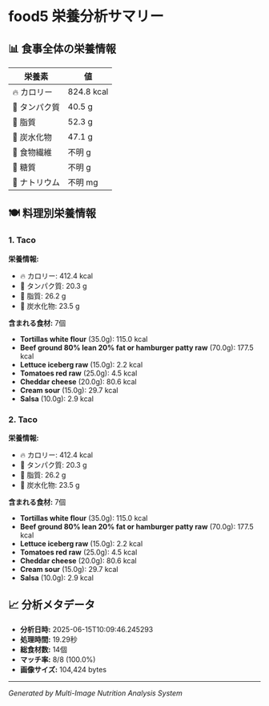 # food5 栄養分析サマリー

## 📊 食事全体の栄養情報

| 栄養素 | 値 |
|--------|-----|
| 🔥 カロリー | 824.8 kcal |
| 🥩 タンパク質 | 40.5 g |
| 🧈 脂質 | 52.3 g |
| 🍞 炭水化物 | 47.1 g |
| 🌾 食物繊維 | 不明 g |
| 🍯 糖質 | 不明 g |
| 🧂 ナトリウム | 不明 mg |

## 🍽️ 料理別栄養情報

### 1. Taco

**栄養情報:**
- 🔥 カロリー: 412.4 kcal
- 🥩 タンパク質: 20.3 g
- 🧈 脂質: 26.2 g
- 🍞 炭水化物: 23.5 g

**含まれる食材:** 7個

- **Tortillas white flour** (35.0g): 115.0 kcal
- **Beef ground 80% lean 20% fat or hamburger patty raw** (70.0g): 177.5 kcal
- **Lettuce iceberg raw** (15.0g): 2.2 kcal
- **Tomatoes red raw** (25.0g): 4.5 kcal
- **Cheddar cheese** (20.0g): 80.6 kcal
- **Cream sour** (15.0g): 29.7 kcal
- **Salsa** (10.0g): 2.9 kcal

### 2. Taco

**栄養情報:**
- 🔥 カロリー: 412.4 kcal
- 🥩 タンパク質: 20.3 g
- 🧈 脂質: 26.2 g
- 🍞 炭水化物: 23.5 g

**含まれる食材:** 7個

- **Tortillas white flour** (35.0g): 115.0 kcal
- **Beef ground 80% lean 20% fat or hamburger patty raw** (70.0g): 177.5 kcal
- **Lettuce iceberg raw** (15.0g): 2.2 kcal
- **Tomatoes red raw** (25.0g): 4.5 kcal
- **Cheddar cheese** (20.0g): 80.6 kcal
- **Cream sour** (15.0g): 29.7 kcal
- **Salsa** (10.0g): 2.9 kcal

## 📈 分析メタデータ

- **分析日時:** 2025-06-15T10:09:46.245293
- **処理時間:** 19.29秒
- **総食材数:** 14個
- **マッチ率:** 8/8 (100.0%)
- **画像サイズ:** 104,424 bytes

---
*Generated by Multi-Image Nutrition Analysis System*

